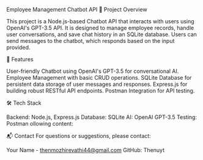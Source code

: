 Employee Management Chatbot API
📖 Project Overview

This project is a Node.js-based Chatbot API that interacts with users using OpenAI's GPT-3.5 API. It is designed to manage employee records, handle user conversations, and save chat history in an SQLite database. Users can send messages to the chatbot, which responds based on the input provided.

🚀 Features

User-friendly Chatbot using OpenAI's GPT-3.5 for conversational AI.
Employee Management with basic CRUD operations.
SQLite Database for persistent data storage of user messages and responses.
Express.js for building robust RESTful API endpoints.
Postman Integration for API testing.

🛠️ Tech Stack

Backend: Node.js, Express.js
Database: SQLite
AI: OpenAI GPT-3.5
Testing: Postman
ollowing content:


📬 Contact
For questions or suggestions, please contact:

Your Name - thenmozhirevathi44@gmail.com
GitHub: Thenuyt
